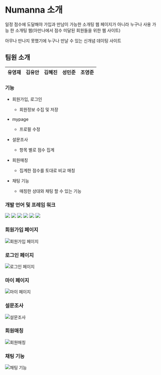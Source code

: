 # Numanna 소개

일정 점수에 도달해야 가입과 만남이 가능한 소개팅 웹 페이지가 아니라 누구나 사용 가능 한 소개팅 웹(아만나에서 점수 미달된 회원들을 위한 웹 사이트)

아무나 만나지 못했기에 누구나 만날 수 있는 신개념 데이팅 사이트

## 팀원 소개

| 유영재 | 김유안 | 김혜진 | 성민준 | 조영준 |
| ------ | ------ | ------ | ------ | ------ |

### 기능

-   회원가입, 로그인

    -   회원정보 수집 및 저장

-   mypage

    -   프로필 수정

-   설문조사

    -   항목 별로 점수 집계

-   회원매칭

    -   집계한 점수를 토대로 비교 매칭

-   채팅 기능

    -   매칭한 상대와 채팅 할 수 있는 기능

### 개발 언어 및 프레임 워크

<div align="left">
	<img src="https://img.shields.io/badge/HTML5-E34F26?style=flat&logo=HTML5&logoColor=white" />
	<img src="https://img.shields.io/badge/CSS3-1572B6?style=flat&logo=CSS3&logoColor=white" />
	<img src="https://img.shields.io/badge/Javascript-F7DF1E?style=flat&logo=Javascript&logoColor=black" />
	<img src="https://img.shields.io/badge/React-61DAFB?style=flat&logo=React&logoColor=black" />
	<img src="https://img.shields.io/badge/Typescript-3178C6?style=flat&logo=TypeScript&logoColor=white" />
	<img src="https://img.shields.io/badge/Firebase-FFCA28?style=flat&logo=Firebase&logoColor=white" />
</div>

### 회원가입 페이지

![회원가입 페이지](https://ifh.cc/g/MA050f.png)

### 로그인 페이지

![로그인 페이지](https://ifh.cc/g/OwPO5o.png)

### 마이 페이지

![마이 페이지](https://ifh.cc/g/RY1StK.png)

### 설문조사

![설문조사](https://ifh.cc/g/n1xnLH.png)

### 회원매칭

![회원매칭](https://ifh.cc/g/w7aKrf.png)

### 채팅 기능

![채팅 기능](https://ifh.cc/g/qxlhfn.png)
